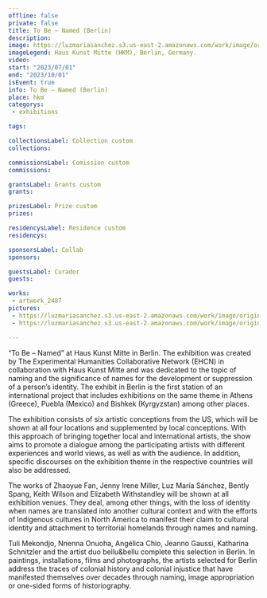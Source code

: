 ```yaml
---
offline: false
private: false
title: To Be – Named (Berlin)
description: 
image: https://luzmariasanchez.s3.us-east-2.amazonaws.com/work/image/original/Einladung_T-Be_0706_zD.jpg
imageLegend: Haus Kunst Mitte (HKM), Berlin, Germany.
video:
start: "2023/07/01"
end: "2023/10/01"
isEvent: true
info: To Be – Named (Berlin)
place: hkm
categorys:
 - exhibitions

tags:

collectionsLabel: Collection custom
collections:

commissionsLabel: Comission custom
commissions:

grantsLabel: Grants custom
grants:

prizesLabel: Prize custom
prizes:

residencysLabel: Residence custom
residencys:

sponsorsLabel: Collab
sponsors:

guestsLabel: Curador
guests:

works:
 - artwork_2487
pictures:
 - https://luzmariasanchez.s3.us-east-2.amazonaws.com/work/image/original/photo_2023-07-25_23-21-39.jpg | © Luz María Sánchez
 - https://luzmariasanchez.s3.us-east-2.amazonaws.com/work/image/original/photo_2023-07-25_23-21-35.jpg | © Luz María Sánchez

---
```


“To Be – Named” at Haus Kunst Mitte in Berlin. The exhibition was created by The Experimental Humanities Collaborative Network (EHCN) in collaboration with Haus Kunst Mitte and was dedicated to the topic of naming and the significance of names for the development or suppression of a person’s identity. The exhibit in Berlin is the first station of an international project that includes exhibitions on the same theme in Athens (Greece), Puebla (Mexico) and Bishkek (Kyrgyzstan) among other places. 

The exhibition consists of six artistic conceptions from the US, which will be shown at all four locations and supplemented by local conceptions. With this approach of bringing together local and international artists, the show aims to promote a dialogue among the participating artists with different experiences and world views, as well as with the audience. In addition, specific discourses on the exhibition theme in the respective countries will also be addressed.  

The works of Zhaoyue Fan, Jenny Irene Miller, Luz María Sánchez, Bently Spang, Keith Wilson and Elizabeth Withstandley will be shown at all exhibition venues. They deal, among other things, with the loss of identity when names are translated into another cultural context and with the efforts of Indigenous cultures in North America to manifest their claim to cultural identity and attachment to territorial homelands through names and naming. 

Tuli Mekondjo, Nnenna Onuoha, Angélica Chio, Jeanno Gaussi, Katharina Schnitzler and the artist duo bellu&bellu complete this selection in Berlin. In paintings, installations, films and photographs, the artists selected for Berlin address the traces of colonial history and colonial injustice that have manifested themselves over decades through naming, image appropriation or one-sided forms of historiography.